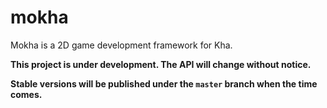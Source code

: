 # mokha

Mokha is a 2D game development framework for Kha.

**This project is under development. The API will change without notice.**

**Stable versions will be published under the `master` branch when the time comes.**
